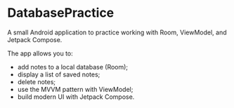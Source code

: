 ﻿# DatabasePractice

A small Android application to practice working with Room, ViewModel, and Jetpack Compose.

The app allows you to:
- add notes to a local database (Room);
- display a list of saved notes;
- delete notes;
- use the MVVM pattern with ViewModel;
- build modern UI with Jetpack Compose.

